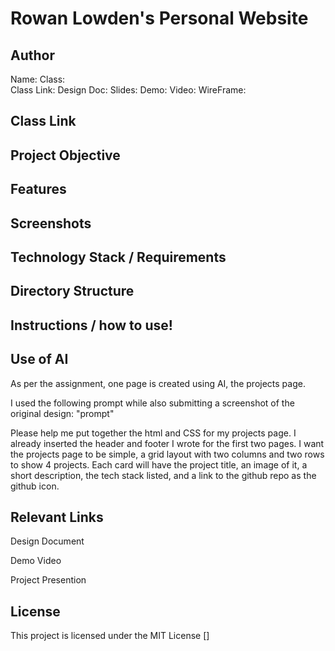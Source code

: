 # Rowan Lowden's Personal Website 

## Author
Name: 
Class:  
Class Link:
Design Doc:
Slides:
Demo:
Video:
WireFrame: 

## Class Link

## Project Objective 

## Features

## Screenshots

## Technology Stack / Requirements

## Directory Structure 

## Instructions / how to use!

## Use of AI 
As per the assignment, one page is created using AI, the projects page.  

I used the following prompt while also submitting a screenshot of the original design: "prompt"

Please help me put together the html and CSS for my projects page. I already inserted the header and footer I wrote for the first two pages. I want the projects page to be simple, a grid layout with two columns and two rows to show 4 projects. Each card will have the project title, an image of it, a short description, the tech stack listed, and a link to the github repo as the github icon.

## Relevant Links

Design Document 

Demo Video 

Project Presention

## License 
This project is licensed under the MIT License []


